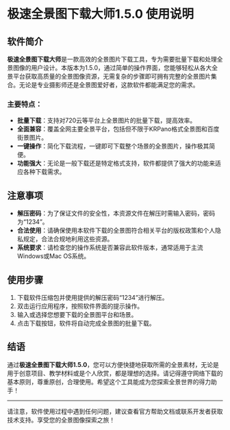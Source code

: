 # 极速全景图下载大师1.5.0 使用说明

## 软件简介
**极速全景图下载大师**是一款高效的全景图片下载工具，专为需要批量下载和处理全景图像的用户设计。本版本为1.5.0，通过简单的操作界面，您能够轻松从各大全景平台获取高质量的全景图像资源，无需复杂的步骤即可拥有完整的全景图片集合。无论是专业摄影师还是全景图爱好者，这款软件都能满足您的需求。

### 主要特点：
- **批量下载**：支持对720云等平台上全景图片的批量下载，提高效率。
- **全面兼容**：覆盖全网主要全景平台，包括但不限于KRPano格式全景图和百度街景图片。
- **一键操作**：简化下载流程，一键即可下载整个场景的全景图片，操作极其简便。
- **功能强大**：无论是一般下载还是特定格式支持，软件都提供了强大的功能来适应各种下载需求。

## 注意事项
- **解压密码**：为了保证文件的安全性，本资源文件在解压时需输入密码，密码为“1234”。
- **合法使用**：请确保使用本软件下载的全景图符合相关平台的版权政策和个人隐私规定，合法合规地利用这些资源。
- **系统要求**：请检查您的操作系统是否兼容此软件版本，通常适用于主流Windows或Mac OS系统。

## 使用步骤
1. 下载软件压缩包并使用提供的解压密码“1234”进行解压。
2. 双击运行应用程序，按照软件界面的提示操作。
3. 输入或选择您想要下载的全景图平台和场景。
4. 点击下载按钮，软件将自动完成全景图的批量下载。

## 结语
通过**极速全景图下载大师1.5.0**，您可以方便快捷地获取所需的全景素材，无论是用于创意项目、教学材料或是个人欣赏，都是理想的选择。请记得遵守网络下载的基本原则，尊重原创，合理使用。希望这个工具能成为您探索全景世界的得力助手！

---

请注意，软件使用过程中遇到任何问题，建议查看官方帮助文档或联系开发者获取技术支持。享受您的全景图像探索之旅！
